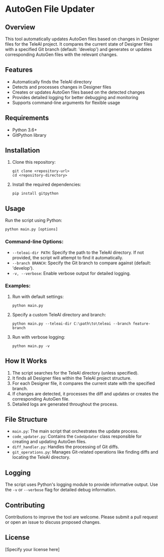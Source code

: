 # AutoGen File Updater

## Overview
This tool automatically updates AutoGen files based on changes in Designer files for the TeleAI project. It compares the current state of Designer files with a specified Git branch (default: 'develop') and generates or updates corresponding AutoGen files with the relevant changes.

## Features
- Automatically finds the TeleAI directory
- Detects and processes changes in Designer files
- Creates or updates AutoGen files based on the detected changes
- Provides detailed logging for better debugging and monitoring
- Supports command-line arguments for flexible usage

## Requirements
- Python 3.6+
- GitPython library

## Installation
1. Clone this repository:
   ```
   git clone <repository-url>
   cd <repository-directory>
   ```

2. Install the required dependencies:
   ```
   pip install gitpython
   ```

## Usage
Run the script using Python:

```
python main.py [options]
```

### Command-line Options:
- `--teleai-dir PATH`: Specify the path to the TeleAI directory. If not provided, the script will attempt to find it automatically.
- `--branch BRANCH`: Specify the Git branch to compare against (default: 'develop').
- `-v, --verbose`: Enable verbose output for detailed logging.

### Examples:
1. Run with default settings:
   ```
   python main.py
   ```

2. Specify a custom TeleAI directory and branch:
   ```
   python main.py --teleai-dir C:\path\to\teleai --branch feature-branch
   ```

3. Run with verbose logging:
   ```
   python main.py -v
   ```

## How It Works
1. The script searches for the TeleAI directory (unless specified).
2. It finds all Designer files within the TeleAI project structure.
3. For each Designer file, it compares the current state with the specified branch.
4. If changes are detected, it processes the diff and updates or creates the corresponding AutoGen file.
5. Detailed logs are generated throughout the process.

## File Structure
- `main.py`: The main script that orchestrates the update process.
- `code_updater.py`: Contains the `CodeUpdater` class responsible for creating and updating AutoGen files.
- `diff_handler.py`: Handles the processing of Git diffs.
- `git_operations.py`: Manages Git-related operations like finding diffs and locating the TeleAI directory.

## Logging
The script uses Python's logging module to provide informative output. Use the `-v` or `--verbose` flag for detailed debug information.

## Contributing
Contributions to improve the tool are welcome. Please submit a pull request or open an issue to discuss proposed changes.

## License
[Specify your license here]